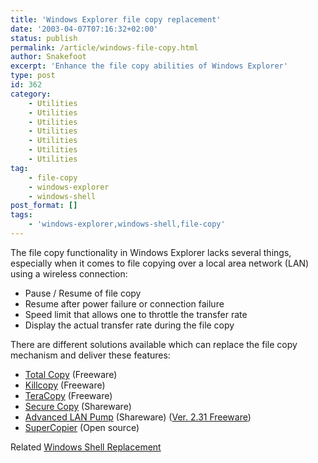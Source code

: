 ```yaml
---
title: 'Windows Explorer file copy replacement'
date: '2003-04-07T07:16:32+02:00'
status: publish
permalink: /article/windows-file-copy.html
author: Snakefoot
excerpt: 'Enhance the file copy abilities of Windows Explorer'
type: post
id: 362
category:
    - Utilities
    - Utilities
    - Utilities
    - Utilities
    - Utilities
    - Utilities
    - Utilities
tag:
    - file-copy
    - windows-explorer
    - windows-shell
post_format: []
tags:
    - 'windows-explorer,windows-shell,file-copy'
---
```

The file copy functionality in Windows Explorer lacks several things, especially when it comes to file copying over a local area network (LAN) using a wireless connection:

- Pause / Resume of file copy
- Resume after power failure or connection failure
- Speed limit that allows one to throttle the transfer rate
- Display the actual transfer rate during the file copy
 
 There are different solutions available which can replace the file copy mechanism and deliver these features:
- [Total Copy](http://ranvik.net/totalcopy/) (Freeware)
- [Killcopy](http://killprog.narod.ru/killcopye.html) (Freeware)
- [TeraCopy](http://www.codesector.com/teracopy.asp) (Freeware)
- [Secure Copy](http://www.pineda.no/) (Shareware)
- [Advanced LAN Pump](http://www.softsolo.com/) (Shareware) ([Ver. 2.31 Freeware](http://smallvoid.orgfree.com/?file=alp231.zip))
- [SuperCopier](http://sourceforge.net/projects/supercopier/) (Open source)
 
 Related [Windows Shell Replacement](/article/windows-shell-replacement.html)